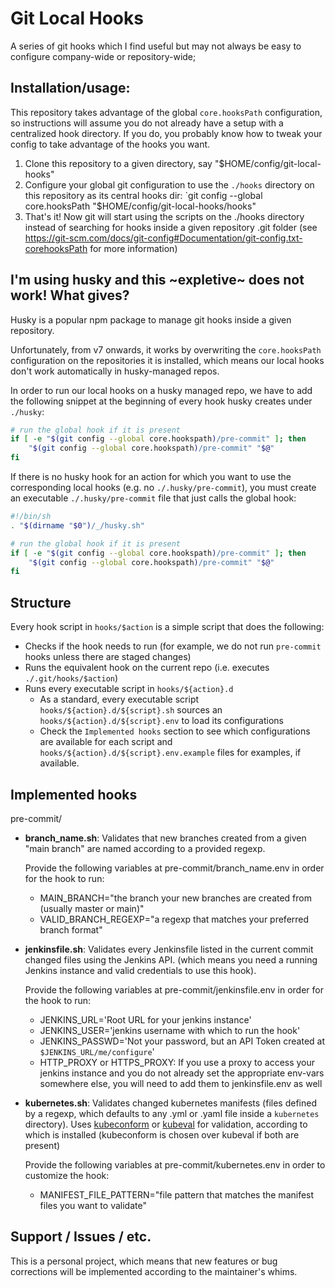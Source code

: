 # Git Local Hooks

A series of git hooks which I find useful but may not always be easy to configure company-wide or repository-wide;

## Installation/usage:

This repository takes advantage of the global `core.hooksPath` configuration, so instructions will assume you do not already have a setup with a centralized hook directory. If you do, you probably know how to tweak your config to take advantage of the hooks you want.

1. Clone this repository to a given directory, say "$HOME/config/git-local-hooks"
2. Configure your global git configuration to use the `./hooks` directory on this repository as its central hooks dir:
    `git config --global core.hooksPath "$HOME/config/git-local-hooks/hooks"
3. That's it! Now git will start using the scripts on the ./hooks directory instead of searching for hooks inside a given repository .git folder (see https://git-scm.com/docs/git-config#Documentation/git-config.txt-corehooksPath for more information)

## I'm using husky and this ~expletive~ does not work! What gives?

Husky is a popular npm package to manage git hooks inside a given repository. 

Unfortunately, from v7 onwards, it works by overwriting the `core.hooksPath` configuration on the repositories it is installed, which means our local hooks don't work automatically in husky-managed repos.

In order to run our local hooks on a husky managed repo, we have to add the following snippet at the beginning of every hook husky creates under `./husky`: 

```sh
# run the global hook if it is present
if [ -e "$(git config --global core.hookspath)/pre-commit" ]; then
    "$(git config --global core.hookspath)/pre-commit" "$@"
fi
```

If there is no husky hook for an action for which you want to use the corresponding local hooks (e.g. no `./.husky/pre-commit`), you must create an executable `./.husky/pre-commit` file that just calls the global hook:


```sh
#!/bin/sh
. "$(dirname "$0")/_/husky.sh"

# run the global hook if it is present
if [ -e "$(git config --global core.hookspath)/pre-commit" ]; then
    "$(git config --global core.hookspath)/pre-commit" "$@"
fi
```

## Structure

  Every hook script in `hooks/$action` is a simple script that does the following:
  
  - Checks if the hook needs to run (for example, we do not run `pre-commit` hooks unless there are staged changes)
  - Runs the equivalent hook on the current repo (i.e. executes `./.git/hooks/$action`)
  - Runs every executable script in `hooks/${action}.d`
    - As a standard, every executable script `hooks/${action}.d/${script}.sh` sources an `hooks/${action}.d/${script}.env` to load its configurations
    - Check the `Implemented hooks` section to see which configurations are available for each script and `hooks/${action}.d/${script}.env.example` files for examples, if available.


## Implemented hooks

pre-commit/

- **branch_name.sh**: Validates that new branches created from a given "main branch" are named according to a provided regexp.

  Provide the following variables at pre-commit/branch_name.env in order for the hook to run:
    - MAIN_BRANCH="the branch your new branches are created from (usually master or main)"
    - VALID_BRANCH_REGEXP="a regexp that matches your preferred branch format"

- **jenkinsfile.sh**: Validates every Jenkinsfile listed in the current commit changed files using the Jenkins API.
  (which means you need a running Jenkins instance and valid credentials to use this hook).

  Provide the following variables at pre-commit/jenkinsfile.env in order for the hook to run:
  - JENKINS_URL='Root URL for your jenkins instance'
  - JENKINS_USER='jenkins username with which to run the hook'
  - JENKINS_PASSWD='Not your password, but an API Token created at `$JENKINS_URL/me/configure`'
  - HTTP_PROXY or HTTPS_PROXY: If you use a proxy to access your jenkins instance and you do not already set the appropriate env-vars somewhere else, you will need to add them to jenkinsfile.env as well

- **kubernetes.sh**: Validates changed kubernetes manifests (files defined by a regexp, which defaults to any .yml or .yaml file inside a `kubernetes` directory). Uses [kubeconform](https://github.com/yannh/kubeconform) or [kubeval](https://www.kubeval.com/) for validation, according to which is installed (kubeconform is chosen over kubeval if both are present)

  Provide the following variables at pre-commit/kubernetes.env in order to customize the hook:
    - MANIFEST_FILE_PATTERN="file pattern that matches the manifest files you want to validate"


## Support / Issues / etc.

This is a personal project, which means that new features or bug corrections will be implemented according to the maintainer's whims.
